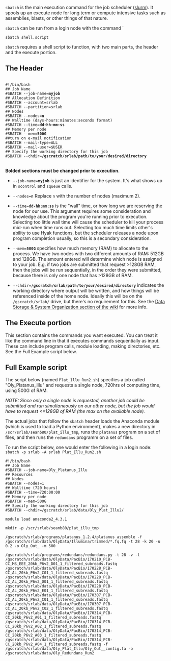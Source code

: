`sbatch` is the main execution command for the job scheduler ([slurm](https://slurm.schedmd.com/overview.html)). It spools up an execute node for long term or compute intensive tasks such as assemblies, blasts, or other things of that nature.

`sbatch` can be run from a login node with the command
 `
```
sbatch shell.script
```

`sbatch` requires a shell script to function, with two main parts, the header and the execute portion.

## The Header

<pre>
<code>
#!/bin/bash
## Job Name
#SBATCH --job-name=<b>myjob</b>
## Allocation Definition
#SBATCH --account=srlab
#SBATCH --partition=srlab
## Nodes
#SBATCH --nodes=<b>n</b>
## Walltime (days-hours:minutes:seconds format)
#SBATCH --time=<b>dd-hh:mm:ss</b>
## Memory per node
#SBATCH --mem=<b>500G</b>
##turn on e-mail notification
#SBATCH --mail-type=ALL
#SBATCH --mail-user=$USER
## Specify the working directory for this job
#SBATCH --chdir=<b>/gscratch/srlab/path/to/your/desired/directory</b>
</code>
</pre>


<b>Bolded sections must be changed prior to execution.</b>

- `--job-name=`**`myjob`** is just an identifier for the system. It's what shows up in `scontrol` and `squeue` calls.

- `--nodes=`<b>`n`</b> Replace `n` with the number of nodes (maximum 2).

- `--time=`**`dd-hh:mm:ss`** is the "wall" time, or how long we are reserving the node for our use. This argument requires some consideration and knowledge about the program you're running prior to execution. Selecting too little wall time will cause the scheduler to kill your process mid-run when time runs out. Selecting too much time limits other's ability to use Hyak functions, but the scheduler releases a node upon program completion usually, so this is a secondary consideration.

- `--mem=`**`500G`** specifies how much memory (RAM) to allocate to the process. We have two nodes with two different amounts of RAM: 512GB and 128GB. The amount entered will determine which node is assigned to your job. E.g. if two jobs are submitted that request >128GB RAM, then the jobs will be run sequentially, in the order they were submitted, because there is only one node that has >128GB of RAM.

- `--chdir=`**`/gscratch/srlab/path/to/your/desired/directory`** indicates the working directory where output will be written, and how things will be referenced inside of the home node. Ideally this will be on the `/gscratch/srlab/` drive, but there's no requirement for this. See the [Data Storage & System Organization section of the wiki](https://github.com/RobertsLab/hyak_mox/wiki/Data-Storage-&-System-Organization) for more info.

## The Execute portion

This section contains the commands you want executed. You can treat it like the command line in that it executes commands sequentially as input. These can include program calls, module loading, making directories, etc. See the Full Example script below.


## Full Example script

The script below (named `Plat_Illu_Run2.sh`) specifies a job called "Oly_Platanus_Illu" and requests a single node,  720hrs of computing time, using 500G of RAM.

_NOTE: Since only a single node is requested, another job could be submitted and run simultaneously on our other node, but the job would have to request <=128GB of RAM (the max on the available node)._

The actual jobs that follow the ```sbatch``` header loads the Anaconda module (which is used to load a Python environment), makes a new directory in ```/scr/srlab/seanb80/plat_illu_tmp```, runs the ```platanus``` program on a set of files, and then runs the ```redundans``` programm on a set of files.

To run the script below, one would enter the following in a login node:
```sbatch -p srlab -A srlab Plat_Illu_Run2.sh```

```
#!/bin/bash
## Job Name
#SBATCH --job-name=Oly_Platanus_Illu
## Resources
## Nodes
#SBATCH --nodes=1
## Walltime (720 hours)
#SBATCH --time=720:00:00
## Memory per node
#SBATCH --mem=500G
## Specify the working directory for this job
#SBATCH --chdir=/gscratch/srlab/data/Oly_Plat_Illu2/

module load anaconda2_4.3.1

mkdir -p /scr/srlab/seanb80/plat_illu_tmp

/gscratch/srlab/programs/platanus_1.2.4/platanus assemble -f /gscratch/srlab/data/OlyData/Illumina/trimmed/*.fq.fq -t 28 -k 20 -u 0.2 -o Oly_Out_ -m 500

/gscratch/srlab/programs/redundans/redundans.py -t 28 -v -l /gscratch/srlab/data/OlyData/PacBio/170210_PCB-CC_MS_EEE_20kb_P6v2_D01_1_filtered_subreads.fastq /gscratch/srlab/data/OlyData/PacBio/170228_PCB-CC_AL_20kb_P6v2_C01_1_filtered_subreads.fastq /gscratch/srlab/data/OlyData/PacBio/170228_PCB-CC_AL_20kb_P6v2_D01_1_filtered_subreads.fastq /gscratch/srlab/data/OlyData/PacBio/170228_PCB-CC_AL_20kb_P6v2_E01_1_filtered_subreads.fastq /gscratch/srlab/data/OlyData/PacBio/170307_PCB-CC_AL_20kb_P6v2_C01_1_filtered_subreads.fastq /gscratch/srlab/data/OlyData/PacBio/170307_PCB-CC_AL_20kb_P6v2_C02_1_filtered_subreads.fastq /gscratch/srlab/data/OlyData/PacBio/170314_PCB-CC_20kb_P6v2_A01_1_filtered_subreads.fastq /gscratch/srlab/data/OlyData/PacBio/170314_PCB-CC_20kb_P6v2_A02_1_filtered_subreads.fastq  /gscratch/srlab/data/OlyData/PacBio/170314_PCB-CC_20kb_P6v2_A03_1_filtered_subreads.fastq /gscratch/srlab/data/OlyData/PacBio/170314_PCB-CC_20kb_P6v2_A04_1_filtered_subreads.fastq -f /gscratch/srlab/data/Oly_Plat_Illu/Oly_Out__contig.fa -o /gscratch/srlab/data/Oly_Redundans_Run2

```
